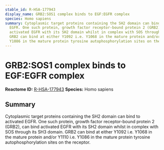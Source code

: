 ```yaml
---
stable_id: R-HSA-177943
display_name: GRB2:SOS1 complex binds to EGF:EGFR complex
species: Homo sapiens
summary: Cytoplasmic target proteins containing the SH2 domain can bind to activated
  EGFR. One such protein, growth factor receptor-bound protein 2 (GRB2), can bind
  activated EGFR with its SH2 domain whilst in complex with SOS through its SH3 domain.
  GRB2 can bind at either Y1092 i.e. Y1068 in the mature protein and/or Y1110 i.e.
  Y1086 in the mature protein tyrosine autophosphorylation sites on the receptor.
---
```


# GRB2:SOS1 complex binds to EGF:EGFR complex
**Reactome ID:** [R-HSA-177943](https://reactome.org/content/detail/R-HSA-177943)
**Species:** Homo sapiens

## Summary

Cytoplasmic target proteins containing the SH2 domain can bind to activated EGFR. One such protein, growth factor receptor-bound protein 2 (GRB2), can bind activated EGFR with its SH2 domain whilst in complex with SOS through its SH3 domain. GRB2 can bind at either Y1092 i.e. Y1068 in the mature protein and/or Y1110 i.e. Y1086 in the mature protein tyrosine autophosphorylation sites on the receptor.
